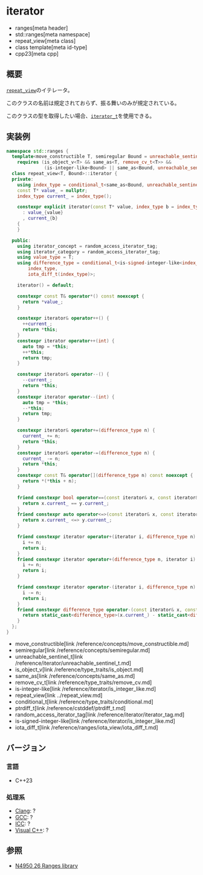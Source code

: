 # iterator
* ranges[meta header]
* std::ranges[meta namespace]
* repeat_view[meta class]
* class template[meta id-type]
* cpp23[meta cpp]

## 概要

[`repeat_view`](../repeat_view.md)のイテレータ。

このクラスの名前は規定されておらず、振る舞いのみが規定されている。

このクラスの型を取得したい場合、[`iterator_t`](../iterator_t.md)を使用できる。


## 実装例

```cpp
namespace std::ranges {
  template<move_constructible T, semiregular Bound = unreachable_sentinel_t>
    requires (is_object_v<T> && same_as<T, remove_cv_t<T>> &&
              (is-integer-like<Bound> || same_as<Bound, unreachable_sentinel_t>))
  class repeat_view<T, Bound>::iterator {
  private:
    using index_type = conditional_t<same_as<Bound, unreachable_sentinel_t>, ptrdiff_t, Bound>;
    const T* value_ = nullptr;
    index_type current_ = index_type();

    constexpr explicit iterator(const T* value, index_type b = index_type())
      : value_{value}
      , current_{b}
    {
    }

  public:
    using iterator_concept = random_access_iterator_tag;
    using iterator_category = random_access_iterator_tag;
    using value_type = T;
    using difference_type = conditional_t<is-signed-integer-like<index_type>,
        index_type,
        iota_diff_t(index_type)>;

    iterator() = default;

    constexpr const T& operator*() const noexcept {
      return *value_;
    }

    constexpr iterator& operator++() {
      ++current_;
      return *this;
    }
    constexpr iterator operator++(int) {
      auto tmp = *this;
      ++*this;
      return tmp;
    }

    constexpr iterator& operator--() {
      --current_;
      return *this;
    }
    constexpr iterator operator--(int) {
      auto tmp = *this;
      --*this;
      return tmp;
    }

    constexpr iterator& operator+=(difference_type n) {
      current_ += n;
      return *this;
    }
    constexpr iterator& operator-=(difference_type n) {
      current_ -= n;
      return *this;
    }
    constexpr const T& operator[](difference_type n) const noexcept {
      return *(*this + n);
    }

    friend constexpr bool operator==(const iterator& x, const iterator& y) {
      return x.current_ == y.current_;
    }
    friend constexpr auto operator<=>(const iterator& x, const iterator& y) {
      return x.current_ <=> y.current_;
    }

    friend constexpr iterator operator+(iterator i, difference_type n) {
      i += n;
      return i;
    }
    friend constexpr iterator operator+(difference_type n, iterator i) {
      i += n;
      return i;
    }

    friend constexpr iterator operator-(iterator i, difference_type n) {
      i -= n;
      return i;
    }
    friend constexpr difference_type operator-(const iterator& x, const iterator& y) {
      return static_cast<difference_type>(x.current_) - static_cast<difference_type>(y.current_);
    }
  };
}
```
* move_constructible[link /reference/concepts/move_constructible.md]
* semiregular[link /reference/concepts/semiregular.md]
* unreachable_sentinel_t[link /reference/iterator/unreachable_sentinel_t.md]
* is_object_v[link /reference/type_traits/is_object.md]
* same_as[link /reference/concepts/same_as.md]
* remove_cv_t[link /reference/type_traits/remove_cv.md]
* is-integer-like[link /reference/iterator/is_integer_like.md]
* repeat_view[link ../repeat_view.md]
* conditional_t[link /reference/type_traits/conditional.md]
* ptrdiff_t[link /reference/cstddef/ptrdiff_t.md]
* random_access_iterator_tag[link /reference/iterator/iterator_tag.md]
* is-signed-integer-like[link /reference/iterator/is_integer_like.md]
* iota_diff_t[link /reference/ranges/iota_view/iota_diff_t.md]

## バージョン
### 言語
- C++23

### 処理系
- [Clang](/implementation.md#clang): ?
- [GCC](/implementation.md#gcc): ?
- [ICC](/implementation.md#icc): ?
- [Visual C++](/implementation.md#visual_cpp): ?

## 参照
- [N4950 26 Ranges library](https://timsong-cpp.github.io/cppwp/n4950/ranges)
